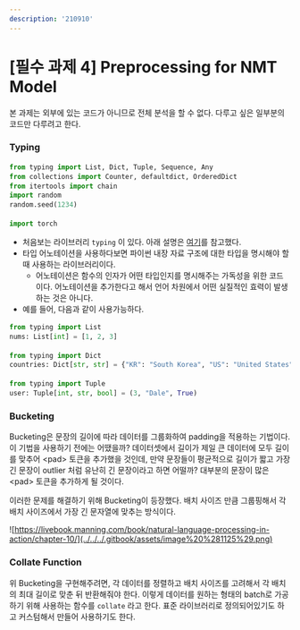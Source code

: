 ```yaml
---
description: '210910'
---
```


# \[필수 과제 4\] Preprocessing for NMT Model

본 과제는 외부에 있는 코드가 아니므로 전체 분석을 할 수 없다. 다루고 싶은 일부분의 코드만 다루려고 한다.

### Typing

```python
from typing import List, Dict, Tuple, Sequence, Any
from collections import Counter, defaultdict, OrderedDict
from itertools import chain
import random
random.seed(1234)

import torch
```

* 처음보는 라이브러리 `typing` 이 있다. 아래 설명은 [여기](https://www.daleseo.com/python-typing/)를 참고했다.
* 타입 어노테이션을 사용하다보면 파이썬 내장 자료 구조에 대한 타입을 명시해야 할 때 사용하는 라이브러리이다.
  * 어노테이션은 함수의 인자가 어떤 타입인지를 명시해주는 가독성을 위한 코드이다. 어노테이션을 추가한다고 해서 언어 차원에서 어떤 실질적인 효력이 발생하는 것은 아니다.
* 예를 들어, 다음과 같이 사용가능하다.

```python
from typing import List
nums: List[int] = [1, 2, 3]

from typing import Dict
countries: Dict[str, str] = {"KR": "South Korea", "US": "United States", "CN": "China"}

from typing import Tuple
user: Tuple[int, str, bool] = (3, "Dale", True)
```



### Bucketing

Bucketing은 문장의 길이에 따라 데이터를 그룹화하여 padding을 적용하는 기법이다. 이 기법을 사용하기 전에는 어땠을까? 데이터셋에서 길이가 제일 큰 데이터에 모두 길이를 맞추어 &lt;pad&gt; 토큰을 추가했을 것인데, 만약 문장들이 평균적으로 길이가 짧고 가장 긴 문장이 outlier 처럼 유난히 긴 문장이라고 하면 어떨까? 대부분의 문장이 많은 &lt;pad&gt; 토큰을 추가하게 될 것이다.

이러한 문제를 해결하기 위해 Bucketing이 등장했다. 배치 사이즈 만큼 그룹핑해서 각 배치 사이즈에서 가장 긴 문자열에 맞추는 방식이다.

![https://livebook.manning.com/book/natural-language-processing-in-action/chapter-10/](../../../.gitbook/assets/image%20%281125%29.png)



### Collate Function

위 Bucketing을 구현해주려면, 각 데이터를 정렬하고 배치 사이즈를 고려해서 각 배치의 최대 길이로 맞춘 뒤 반환해줘야 한다. 이렇게 데이터를 원하는 형태의 batch로 가공하기 위해 사용하는 함수를 `collate` 라고 한다. 표준 라이브러리로 정의되어있기도 하고 커스텀해서 만들어 사용하기도 한다.














